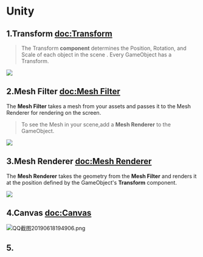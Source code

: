 # Unity
## 1.Transform [doc:Transform](https://docs.unity3d.com/2019.1/Documentation/Manual/class-Transform.html)
> The Transform **component** determines the Position, Rotation, and Scale of each object in the scene
. Every GameObject
has a Transform.

![](https://docs.unity3d.com/2019.1/Documentation/uploads/Main/TransformExample1.png)

## 2.Mesh Filter [doc:Mesh Filter](https://docs.unity3d.com/2019.1/Documentation/Manual/class-MeshFilter.html)
The **Mesh Filter** takes a mesh from your assets and passes it to the Mesh Renderer for rendering on the screen.
> To see the Mesh in your scene,add a **Mesh Renderer** to the GameObject.

![](https://docs.unity3d.com/2019.1/Documentation/uploads/Main/Inspector-MeshFilter.png)

## 3.Mesh Renderer [doc:Mesh Renderer](https://docs.unity3d.com/2019.1/Documentation/Manual/class-MeshRenderer.html)
The **Mesh Renderer** takes the geometry from the **Mesh Filter** and renders it at the position defined by the GameObject's **Transform** component.

![](https://docs.unity3d.com/2019.1/Documentation/uploads/Main/class-MeshRenderer-0.png)

## 4.Canvas [doc:Canvas](https://docs.unity3d.com/2019.1/Documentation/Manual/class-Canvas.html)


![QQ截图20190618194906.png](https://i.loli.net/2019/06/18/5d08cfc8077d560932.png)

## 5.